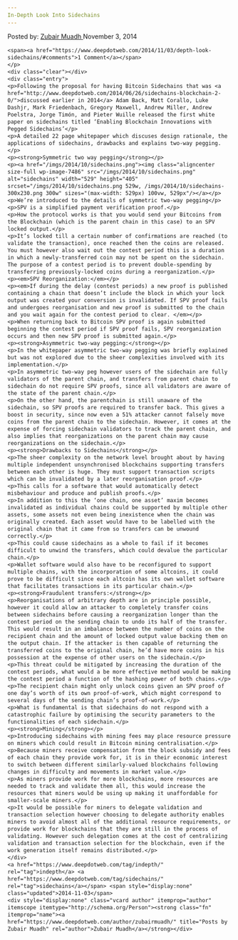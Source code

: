 ```yaml
---
In-Depth Look Into Sidechains
---
```

<article class="post-listing post-7485 post type-post status-publish format-standard has-post-thumbnail hentry  tag-indepth tag-sidechains">
    <div class="post-inner">
        <span>Posted by: <a href="https://www.deepdotweb.com/author/zubairmuadh/" title="">Zubair Muadh </a></span>
    <span>November 3, 2014</span>
    
    <span><a href="https://www.deepdotweb.com/2014/11/03/depth-look-sidechains/#comments">1 Comment</a></span>
    </p>
    <div class="clear"></div>
    <div class="entry">
    <p>Following the proposal for having Bitcoin Sidechains that was <a href="http://www.deepdotweb.com/2014/06/26/sidechains-blockchain-2-0/">discussed earlier in 2014</a> Adam Back, Matt Corallo, Luke Dashjr, Mark Friedenbach, Gregory Maxwell, Andrew Miller, Andrew Poelstra, Jorge Timón, and Pieter Wuille released the first white paper on sidechains titled ‘Enabling Blockchain Innovations with Pegged Sidechains’</p>
    <p>A detailed 22 page whitepaper which discuses design rationale, the applications of sidechains, drawbacks and explains two-way pegging.</p>
    <p><strong>Symmetric two way pegging</strong></p>
    <p><a href="/imgs/2014/10/sidechains.png"><img class="aligncenter size-full wp-image-7486" src="/imgs/2014/10/sidechains.png" alt="sidechains" width="529" height="405" srcset="/imgs/2014/10/sidechains.png 529w, /imgs/2014/10/sidechains-300x230.png 300w" sizes="(max-width: 529px) 100vw, 529px"/></a></p>
    <p>We’re introduced to the details of symmetric two-way pegging</p>
    <p>SPV is a simplified payment verification proof.</p>
    <p>How the protocol works is that you would send your Bitcoins from the Blockchain (which is the parent chain in this case) to an SPV locked output.</p>
    <p>It’s locked till a certain number of confirmations are reached (to validate the transaction), once reached then the coins are released. You must however also wait out the contest period this is a duration in which a newly-transferred coin may not be spent on the sidechain. The purpose of a contest period is to prevent double-spending by transferring previously-locked coins during a reorganization.</p>
    <p><em>SPV Reorganization:</em></p>
    <p><em>If during the delay (contest periods) a new proof is published containing a chain that doesn’t include the block in which your lock output was created your conversion is invalidated. If SPV proof fails and undergoes reorganisation and new proof is submitted to the chain and you wait again for the contest period to clear. </em></p>
    <p>When returning back to Bitcoin SPV proof is again submitted beginning the contest period if SPV proof fails, SPV reorganization occurs and then new SPV proof is submitted again.</p>
    <p><strong>Asymmetric two-way pegging:</strong></p>
    <p>In the whitepaper asymmetric two-way pegging was briefly explained but was not explored due to the sheer complexities involved with its implementation.</p>
    <p>In asymmetric two-way peg however users of the sidechain are fully validators of the parent chain, and transfers from parent chain to sidechain do not require SPV proofs, since all validators are aware of the state of the parent chain.</p>
    <p>On the other hand, the parentchain is still unaware of the sidechain, so SPV proofs are required to transfer back. This gives a boost in security, since now even a 51% attacker cannot falsely move coins from the parent chain to the sidechain. However, it comes at the expense of forcing sidechain validators to track the parent chain, and also implies that reorganizations on the parent chain may cause reorganizations on the sidechain.</p>
    <p><strong>Drawbacks to Sidechains</strong></p>
    <p>The sheer complexity on the network level brought about by having multiple independent unsynchronised blockchains supporting transfers between each other is huge. They must support transaction scripts which can be invalidated by a later reorganisation proof.</p>
    <p>This calls for a software that would automatically detect misbehaviour and produce and publish proofs.</p>
    <p>In addition to this the ‘one chain, one asset’ maxim becomes invalidated as individual chains could be supported by multiple other assets, some assets not even being inexistence when the chain was originally created. Each asset would have to be labelled with the original chain that it came from so transfers can be unwound correctly.</p>
    <p>This could cause sidechains as a whole to fail if it becomes difficult to unwind the transfers, which could devalue the particular chain.</p>
    <p>Wallet software would also have to be reconfigured to support multiple chains, with the incorporation of some altcoins, it could prove to be difficult since each altcoin has its own wallet software that facilitates transactions in its particular chain.</p>
    <p><strong>Fraudulent transfers:</strong></p>
    <p>Reorganisations of arbitrary depth are in principle possible, however it could allow an attacker to completely transfer coins between sidechains before causing a reorganization longer than the contest period on the sending chain to undo its half of the transfer. This would result in an imbalance between the number of coins on the recipient chain and the amount of locked output value backing them on the output chain. If the attacker is then capable of returning the transferred coins to the original chain, he’d have more coins in his possession at the expense of other users on the sidechain.</p>
    <p>This threat could be mitigated by increasing the duration of the contest periods, what would a be more effective method would be making the contest period a function of the hashing power of both chains.</p>
    <p>The recipient chain might only unlock coins given an SPV proof of one day’s worth of its own proof-of-work, which might correspond to several days of the sending chain’s proof-of-work.</p>
    <p>What is fundamental is that sidechains do not respond with a catastrophic failure by optimising the security parameters to the functionalities of each sidechain.</p>
    <p><strong>Mining</strong></p>
    <p>Introducing sidechains with mining fees may place resource pressure on miners which could result in Bitcoin mining centralisation.</p>
    <p>Because miners receive compensation from the block subsidy and fees of each chain they provide work for, it is in their economic interest to switch between different similarly-valued blockchains following changes in difficulty and movements in market value.</p>
    <p>As miners provide work for more blockchains, more resources are needed to track and validate them all, this would increase the resources that miners would be using up making it unaffordable for smaller-scale miners.</p>
    <p>It would be possible for miners to delegate validation and transaction selection however choosing to delegate authority enables miners to avoid almost all of the additional resource requirements, or provide work for blockchains that they are still in the process of validating. However such delegation comes at the cost of centralizing validation and transaction selection for the blockchain, even if the work generation itself remains distributed.</p>
    </div>
    <a href="https://www.deepdotweb.com/tag/indepth/" rel="tag">indepth</a> <a href="https://www.deepdotweb.com/tag/sidechains/" rel="tag">sidechains</a></span> <span style="display:none" class="updated">2014-11-03</span>
    <div style="display:none" class="vcard author" itemprop="author" itemscope itemtype="http://schema.org/Person"><strong class="fn" itemprop="name"><a href="https://www.deepdotweb.com/author/zubairmuadh/" title="Posts by Zubair Muadh" rel="author">Zubair Muadh</a></strong></div>
    
